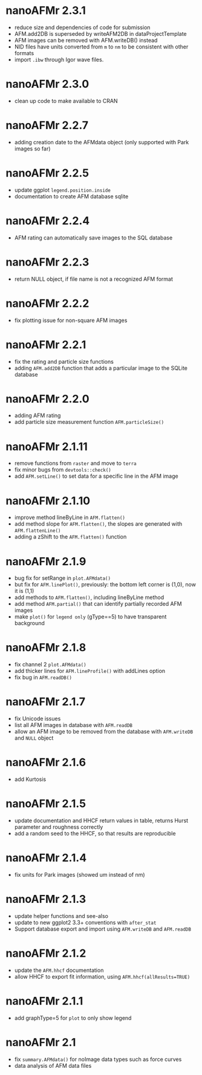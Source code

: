 # nanoAFMr 2.3.1

* reduce size and dependencies of code for submission
* AFM.add2DB is superseded by writeAFM2DB in dataProjectTemplate
* AFM images can be removed with AFM.writeDB() instead
* NID files have units converted from `m` to `nm` to be consistent with other formats
* import `.ibw` through Igor wave files. 

# nanoAFMr 2.3.0

* clean up code to make available to CRAN

# nanoAFMr 2.2.7

* adding creation date to the AFMdata object (only supported with Park images so far)

# nanoAFMr 2.2.5

* update ggplot `legend.position.inside`
* documentation to create AFM database sqlite

# nanoAFMr 2.2.4

* AFM rating can automatically save images to the SQL database

# nanoAFMr 2.2.3

* return NULL object, if file name is not a recognized AFM format

# nanoAFMr 2.2.2

* fix plotting issue for non-square AFM images

# nanoAFMr 2.2.1

* fix the rating and particle size functions
* adding `AFM.add2DB` function that adds a particular image to the SQLite database

# nanoAFMr 2.2.0

* adding AFM rating
* add particle size measurement function `AFM.particleSize()`

# nanoAFMr 2.1.11

* remove functions from `raster` and move to `terra`
* fix minor bugs from `devtools::check()`
* add `AFM.setLine()` to set data for a specific line in the AFM image

# nanoAFMr 2.1.10

* improve method lineByLine in `AFM.flatten()`
* add method slope for `AFM.flatten()`, the slopes are generated with `AFM.flattenLine()`
* adding a zShift to the `AFM.flatten()` function

# nanoAFMr 2.1.9

* bug fix for setRange in `plot.AFMdata()`
* but fix for `AFM.linePlot()`, previously: the bottom left corner is (1,0), now it is (1,1)
* add methods to `AFM.flatten()`, including lineByLine method
* add method `AFM.partial()` that can identify partially recorded AFM images
* make `plot()` for `legend only` (gType==5) to have transparent background

# nanoAFMr 2.1.8

* fix channel 2 `plot.AFMdata()`
* add thicker lines for `AFM.lineProfile()` with addLines option
* fix bug in `AFM.readDB()`

# nanoAFMr 2.1.7

* fix Unicode issues
* list all AFM images in database with `AFM.readDB`
* allow an AFM image to be removed from the database with `AFM.writeDB` and `NULL` object

# nanoAFMr 2.1.6

* add Kurtosis

# nanoAFMr 2.1.5

* update documentation and HHCF return values in table, returns Hurst parameter and roughness correctly
* add a random seed to the HHCF, so that results are reproducible


# nanoAFMr 2.1.4

* fix units for Park images (showed um instead of nm)


# nanoAFMr 2.1.3

* update helper functions and see-also
* update to new ggplot2 3.3+ conventions with `after_stat`
* Support database export and import using `AFM.writeDB` and `AFM.readDB`

# nanoAFMr 2.1.2

* update the `AFM.hhcf` documentation
* allow HHCF to export fit information, using `AFM.hhcf(allResults=TRUE)`

# nanoAFMr 2.1.1

* add graphType=5 for `plot` to only show legend


# nanoAFMr 2.1

* fix `summary.AFMdata()` for noImage data types such as force curves
* data analysis of AFM data files

